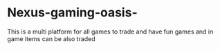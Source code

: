 # Nexus-gaming-oasis-
This is a multi platform for all games to trade and have fun games and in game items can be also traded
